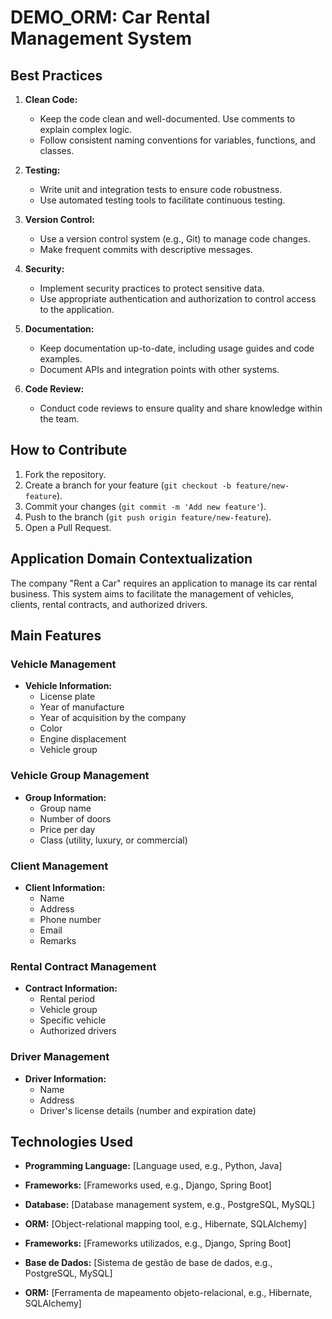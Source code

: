 # DEMO_ORM: Car Rental Management System


## Best Practices

1. **Clean Code:**
   - Keep the code clean and well-documented. Use comments to explain complex logic.
   - Follow consistent naming conventions for variables, functions, and classes.

2. **Testing:**
   - Write unit and integration tests to ensure code robustness.
   - Use automated testing tools to facilitate continuous testing.

3. **Version Control:**
   - Use a version control system (e.g., Git) to manage code changes.
   - Make frequent commits with descriptive messages.

4. **Security:**
   - Implement security practices to protect sensitive data.
   - Use appropriate authentication and authorization to control access to the application.

5. **Documentation:**
   - Keep documentation up-to-date, including usage guides and code examples.
   - Document APIs and integration points with other systems.

6. **Code Review:**
   - Conduct code reviews to ensure quality and share knowledge within the team.

## How to Contribute

1. Fork the repository.
2. Create a branch for your feature (`git checkout -b feature/new-feature`).
3. Commit your changes (`git commit -m 'Add new feature'`).
4. Push to the branch (`git push origin feature/new-feature`).
5. Open a Pull Request.


## Application Domain Contextualization

The company "Rent a Car" requires an application to manage its car rental business. This system aims to facilitate the management of vehicles, clients, rental contracts, and authorized drivers.

## Main Features

### Vehicle Management
- **Vehicle Information:**
  - License plate
  - Year of manufacture
  - Year of acquisition by the company
  - Color
  - Engine displacement
  - Vehicle group

### Vehicle Group Management
- **Group Information:**
  - Group name
  - Number of doors
  - Price per day
  - Class (utility, luxury, or commercial)

### Client Management
- **Client Information:**
  - Name
  - Address
  - Phone number
  - Email
  - Remarks

### Rental Contract Management
- **Contract Information:**
  - Rental period
  - Vehicle group
  - Specific vehicle
  - Authorized drivers

### Driver Management
- **Driver Information:**
  - Name
  - Address
  - Driver's license details (number and expiration date)

## Technologies Used

- **Programming Language:** [Language used, e.g., Python, Java]
- **Frameworks:** [Frameworks used, e.g., Django, Spring Boot]
- **Database:** [Database management system, e.g., PostgreSQL, MySQL]
- **ORM:** [Object-relational mapping tool, e.g., Hibernate, SQLAlchemy]


- **Frameworks:** [Frameworks utilizados, e.g., Django, Spring Boot]
- **Base de Dados:** [Sistema de gestão de base de dados, e.g., PostgreSQL, MySQL]
- **ORM:** [Ferramenta de mapeamento objeto-relacional, e.g., Hibernate, SQLAlchemy]
